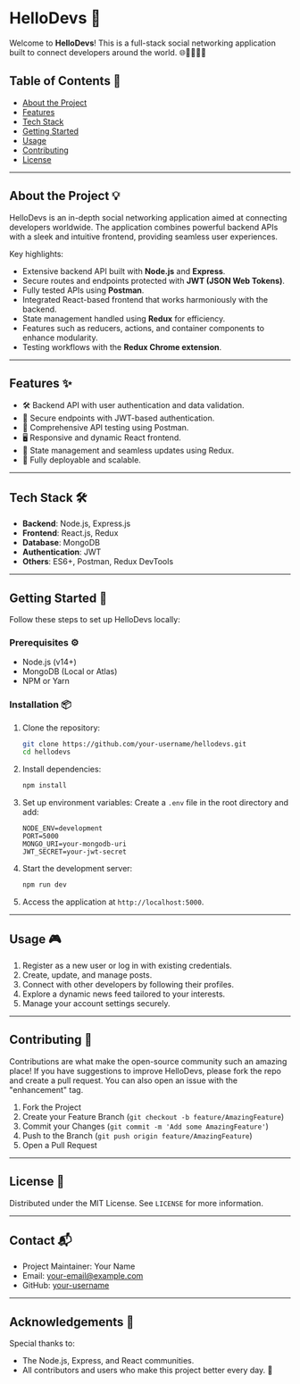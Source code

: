 # HelloDevs 🚀

Welcome to **HelloDevs**! This is a full-stack social networking application built to connect developers around the world. 🌐👩‍💻👨‍💻

## Table of Contents 📖

- [About the Project](#about-the-project)
- [Features](#features)
- [Tech Stack](#tech-stack)
- [Getting Started](#getting-started)
- [Usage](#usage)
- [Contributing](#contributing)
- [License](#license)

---

## About the Project 💡

HelloDevs is an in-depth social networking application aimed at connecting developers worldwide. The application combines powerful backend APIs with a sleek and intuitive frontend, providing seamless user experiences.

Key highlights:

- Extensive backend API built with **Node.js** and **Express**.
- Secure routes and endpoints protected with **JWT (JSON Web Tokens)**.
- Fully tested APIs using **Postman**.
- Integrated React-based frontend that works harmoniously with the backend.
- State management handled using **Redux** for efficiency.
- Features such as reducers, actions, and container components to enhance modularity.
- Testing workflows with the **Redux Chrome extension**.

---

## Features ✨

- 🛠️ Backend API with user authentication and data validation.
- 🔐 Secure endpoints with JWT-based authentication.
- 🧪 Comprehensive API testing using Postman.
- 🖥️ Responsive and dynamic React frontend.
- 🌟 State management and seamless updates using Redux.
- 🚀 Fully deployable and scalable.

---

## Tech Stack 🛠️

- **Backend**: Node.js, Express.js
- **Frontend**: React.js, Redux
- **Database**: MongoDB
- **Authentication**: JWT
- **Others**: ES6+, Postman, Redux DevTools

---

## Getting Started 🏁

Follow these steps to set up HelloDevs locally:

### Prerequisites ⚙️

- Node.js (v14+)
- MongoDB (Local or Atlas)
- NPM or Yarn

### Installation 📦

1. Clone the repository:
   ```bash
   git clone https://github.com/your-username/hellodevs.git
   cd hellodevs
   ```

2. Install dependencies:
   ```bash
   npm install
   ```

3. Set up environment variables:
   Create a `.env` file in the root directory and add:
   ```env
   NODE_ENV=development
   PORT=5000
   MONGO_URI=your-mongodb-uri
   JWT_SECRET=your-jwt-secret
   ```

4. Start the development server:
   ```bash
   npm run dev
   ```

5. Access the application at `http://localhost:5000`.

---

## Usage 🎮

1. Register as a new user or log in with existing credentials.
2. Create, update, and manage posts.
3. Connect with other developers by following their profiles.
4. Explore a dynamic news feed tailored to your interests.
5. Manage your account settings securely.

---

## Contributing 🤝

Contributions are what make the open-source community such an amazing place! If you have suggestions to improve HelloDevs, please fork the repo and create a pull request. You can also open an issue with the "enhancement" tag.

1. Fork the Project
2. Create your Feature Branch (`git checkout -b feature/AmazingFeature`)
3. Commit your Changes (`git commit -m 'Add some AmazingFeature'`)
4. Push to the Branch (`git push origin feature/AmazingFeature`)
5. Open a Pull Request

---

## License 📜

Distributed under the MIT License. See `LICENSE` for more information.

---

## Contact 📬

- Project Maintainer: Your Name
- Email: your-email@example.com
- GitHub: [your-username](https://github.com/your-username)

---

## Acknowledgements 🙌

Special thanks to:

- The Node.js, Express, and React communities.
- All contributors and users who make this project better every day. 💖
